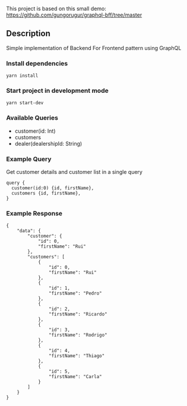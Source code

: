 This project is based on this small demo: https://github.com/gungorugur/graphql-bff/tree/master

## Description

Simple implementation of Backend For Frontend pattern using GraphQL

### Install dependencies

```
yarn install
```

### Start project in development mode

```
yarn start-dev
```

### Available Queries

- customer(id: Int)
- customers
- dealer(dealershipId: String)

### Example Query 
Get customer details and customer list in a single query

```
query {
  customer(id:0) {id, firstName},
  customers {id, firstName},
}
```

### Example Response

```
{
    "data": {
        "customer": {
            "id": 0,
            "firstName": "Rui"
        },
        "customers": [
            {
                "id": 0,
                "firstName": "Rui"
            },
            {
                "id": 1,
                "firstName": "Pedro"
            },
            {
                "id": 2,
                "firstName": "Ricardo"
            },
            {
                "id": 3,
                "firstName": "Rodrigo"
            },
            {
                "id": 4,
                "firstName": "Thiago"
            },
            {
                "id": 5,
                "firstName": "Carla"
            }
        ]
    }
}
```                                                                                                                                                                                                                                                                                                                                
                                                                                                                                                                                                                   
